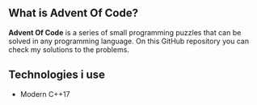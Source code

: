 ## What is Advent Of Code?
**Advent Of Code** is a series of small programming puzzles that
can be solved in any programming language. On this GitHub repository
you can check my solutions to the problems.

## Technologies i use
- Modern C++17